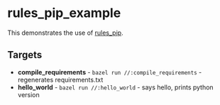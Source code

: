 # rules_pip_example

This demonstrates the use of [rules_pip](https://github.com/tmc/rules_pip).

## Targets
- **compile_requirements** -  `bazel run //:compile_requirements` - regenerates requirements.txt
- **hello_world** -  `bazel run //:hello_world` - says hello, prints python version
